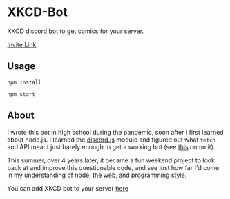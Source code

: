 # XKCD-Bot
XKCD discord bot to get comics for your server.

[Invite Link](https://discord.com/oauth2/authorize?client_id=697915545974210691&permissions=2048&integration_type=0&scope=bot+applications.commands)

## Usage
`npm install`

`npm start`

## About
I wrote this bot in high school during the pandemic, soon after I first learned
about node.js. I learned the [discord.js](https://discord.js.org/) module and
figured out what `fetch` and API meant just barely enough to get a working bot
(see [this](https://github.com/HalflingHelper/XKCD-DiscordBot/tree/d5c0c56b8b7f5296d3daa20511fd5e4c92fa137f)
commit).

This summer, over 4 years later, it became a fun weekend project to look back at
and improve this questionable code, and see just how far I'd come in my 
understanding of node, the web, and programming style.

You can add XKCD bot to your server [here](https://discord.com/oauth2/authorize?client_id=697915545974210691&permissions=2048&integration_type=0&scope=bot+applications.commands)